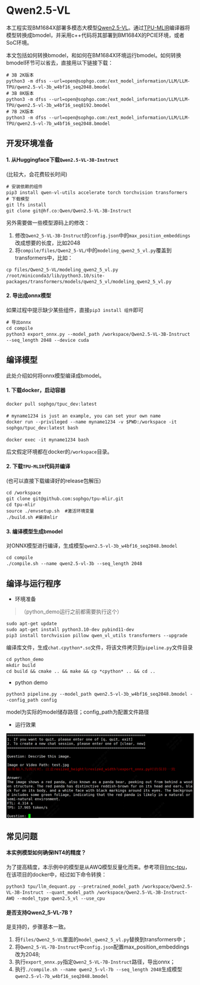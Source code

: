 # Qwen2.5-VL

本工程实现BM1684X部署多模态大模型[Qwen2.5-VL](https://huggingface.co/Qwen/Qwen2.5-VL-3B-Instruct)。通过[TPU-MLIR](https://github.com/sophgo/tpu-mlir)编译器将模型转换成bmodel，并采用c++代码将其部署到BM1684X的PCIE环境，或者SoC环境。


本文包括如何转换bmodel，和如何在BM1684X环境运行bmodel。如何转换bmodel环节可以省去，直接用以下链接下载：

``` shell
# 3B 2K版本
python3 -m dfss --url=open@sophgo.com:/ext_model_information/LLM/LLM-TPU/qwen2.5-vl-3b_w4bf16_seq2048.bmodel
# 3B 8K版本
python3 -m dfss --url=open@sophgo.com:/ext_model_information/LLM/LLM-TPU/qwen2.5-vl-3b_w4bf16_seq8192.bmodel
# 7B 2K版本
python3 -m dfss --url=open@sophgo.com:/ext_model_information/LLM/LLM-TPU/qwen2.5-vl-7b_w4bf16_seq2048.bmodel
```

## 开发环境准备

#### 1. 从Huggingface下载`Qwen2.5-VL-3B-Instruct`

(比较大，会花费较长时间)

``` shell
# 安装依赖的组件
pip3 install qwen-vl-utils accelerate torch torchvision transformers
# 下载模型
git lfs install
git clone git@hf.co:Qwen/Qwen2.5-VL-3B-Instruct
```

另外需要做一些模型源码上的修改：
1. 修改`Qwen2_5-VL-3B-Instruct`的`config.json`中的`max_position_embeddings`改成想要的长度，比如2048
2. 将`compile/files/Qwen2_5-VL/`中的`modeling_qwen2_5_vl.py`覆盖到transformers中，比如：
``` shell
cp files/Qwen2_5-VL/modeling_qwen2_5_vl.py /root/miniconda3/lib/python3.10/site-packages/transformers/models/qwen2_5_vl/modeling_qwen2_5_vl.py
```

#### 2. 导出成onnx模型

如果过程中提示缺少某些组件，直接`pip3 install 组件`即可

``` shell
# 导出onnx
cd compile
python3 export_onnx.py --model_path /workspace/Qwen2.5-VL-3B-Instruct --seq_length 2048 --device cuda
```

## 编译模型

此处介绍如何将onnx模型编译成bmodel。

#### 1. 下载docker，启动容器

``` shell
docker pull sophgo/tpuc_dev:latest

# myname1234 is just an example, you can set your own name
docker run --privileged --name myname1234 -v $PWD:/workspace -it sophgo/tpuc_dev:latest bash

docker exec -it myname1234 bash
```
后文假定环境都在docker的`/workspace`目录。

#### 2. 下载`TPU-MLIR`代码并编译

(也可以直接下载编译好的release包解压)

``` shell
cd /workspace
git clone git@github.com:sophgo/tpu-mlir.git
cd tpu-mlir
source ./envsetup.sh  #激活环境变量
./build.sh #编译mlir
```

#### 3. 编译模型生成bmodel

对ONNX模型进行编译，生成模型`qwen2.5-vl-3b_w4bf16_seq2048.bmodel `

``` shell
cd compile
./compile.sh --name qwen2.5-vl-3b --seq_length 2048
```

## 编译与运行程序

* 环境准备
> （python_demo运行之前都需要执行这个）
``` shell
sudo apt-get update
sudo apt-get install python3.10-dev pybind11-dev
pip3 install torchvision pillow qwen_vl_utils transformers --upgrade
```

编译库文件，生成`chat.cpython*.so`文件，将该文件拷贝到`pipeline.py`文件目录

``` shell
cd python_demo
mkdir build 
cd build && cmake .. && make && cp *cpython* .. && cd ..
```

* python demo

``` shell
python3 pipeline.py --model_path qwen2.5-vl-3b_w4bf16_seq2048.bmodel --config_path config 
```
model为实际的model储存路径；config_path为配置文件路径

* 运行效果

![](../../assets/qwen2_5vl.png)

## 常见问题

#### 本实例模型如何确保INT4的精度？

为了提高精度，本示例中的模型是从AWQ模型反量化而来。参考项目[llmc-tpu](https://github.com/sophgo/llmc-tpu)，
在该项目的docker中，经过如下命令转换：
``` shell
python3 tpu/llm_dequant.py --pretrained_model_path /workspace/Qwen2.5-VL-3B-Instruct --quant_model_path /workspace/Qwen2.5-VL-3B-Instruct-AWQ --model_type qwen2.5_vl --use_cpu
```

#### 是否支持Qwen2_5-VL-7B ?

是支持的，步骤基本一致。
1. 将`files/Qwen2_5-VL`里面的`model_qwen2_5_vl.py`替换到transformers中；
2. 将`Qwen2_5-VL-7B-Instruct`中`config.json`配置max_position_embeddings改为2048;
3. 执行`export_onnx.py`指定`Qwen2_5-VL-7B-Instruct`路径，导出onnx；
4. 执行`./compile.sh --name qwen2_5-vl-7b --seq_length 2048`生成模型`qwen2.5-vl-7b_w4bf16_seq2048.bmodel`